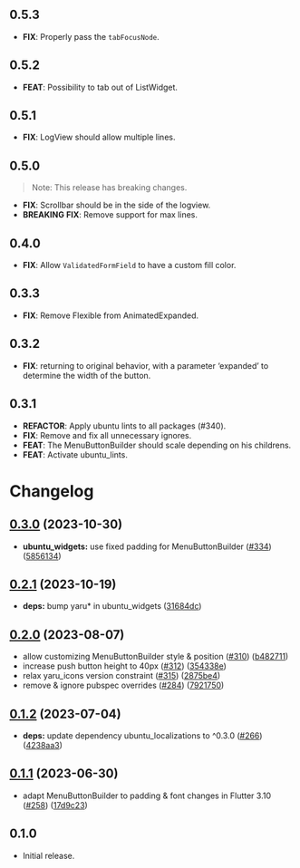 ## 0.5.3

 - **FIX**: Properly pass the `tabFocusNode`.

## 0.5.2

 - **FEAT**: Possibility to tab out of ListWidget.

## 0.5.1

 - **FIX**: LogView should allow multiple lines.

## 0.5.0

> Note: This release has breaking changes.

 - **FIX**: Scrollbar should be in the side of the logview.
 - **BREAKING** **FIX**: Remove support for max lines.

## 0.4.0

 - **FIX**: Allow `ValidatedFormField` to have a custom fill color.

## 0.3.3

 - **FIX**: Remove Flexible from AnimatedExpanded.

## 0.3.2

 - **FIX**: returning to original behavior, with a parameter ‘expanded’ to determine the width of the button.

## 0.3.1

 - **REFACTOR**: Apply ubuntu lints to all packages (#340).
 - **FIX**: Remove and fix all unnecessary ignores.
 - **FEAT**: The MenuButtonBuilder should scale depending on his childrens.
 - **FEAT**: Activate ubuntu_lints.

# Changelog

## [0.3.0](https://github.com/canonical/ubuntu-flutter-plugins/compare/ubuntu_widgets-v0.2.1...ubuntu_widgets-v0.3.0) (2023-10-30)


* **ubuntu_widgets:** use fixed padding for MenuButtonBuilder ([#334](https://github.com/canonical/ubuntu-flutter-plugins/issues/334)) ([5856134](https://github.com/canonical/ubuntu-flutter-plugins/commit/5856134426d43b7590bce107e62a0841e1c6548f))

## [0.2.1](https://github.com/canonical/ubuntu-flutter-plugins/compare/ubuntu_widgets-v0.2.0...ubuntu_widgets-v0.2.1) (2023-10-19)


* **deps:** bump yaru* in ubuntu_widgets ([31684dc](https://github.com/canonical/ubuntu-flutter-plugins/commit/31684dcb3f9e3c8627c800db5c6af98f681bee34))

## [0.2.0](https://github.com/canonical/ubuntu-flutter-plugins/compare/ubuntu_widgets-v0.1.2...ubuntu_widgets-v0.2.0) (2023-08-07)


* allow customizing MenuButtonBuilder style & position ([#310](https://github.com/canonical/ubuntu-flutter-plugins/issues/310)) ([b482711](https://github.com/canonical/ubuntu-flutter-plugins/commit/b48271190a6eb6fca3834bc4ae28ea25c0bab01d))
* increase push button height to 40px ([#312](https://github.com/canonical/ubuntu-flutter-plugins/issues/312)) ([354338e](https://github.com/canonical/ubuntu-flutter-plugins/commit/354338ecd8c49d3c786b04ce859c0f755d69da36))
* relax yaru_icons version constraint ([#315](https://github.com/canonical/ubuntu-flutter-plugins/issues/315)) ([2875be4](https://github.com/canonical/ubuntu-flutter-plugins/commit/2875be4b9ffa63bfed26ca90ebe4ed724316be03))
* remove & ignore pubspec overrides ([#284](https://github.com/canonical/ubuntu-flutter-plugins/issues/284)) ([7921750](https://github.com/canonical/ubuntu-flutter-plugins/commit/79217505c362ec206d987e030ac48a9eb0f4ea6a))

## [0.1.2](https://github.com/canonical/ubuntu-flutter-plugins/compare/ubuntu_widgets-v0.1.1...ubuntu_widgets-v0.1.2) (2023-07-04)


* **deps:** update dependency ubuntu_localizations to ^0.3.0 ([#266](https://github.com/canonical/ubuntu-flutter-plugins/issues/266)) ([4238aa3](https://github.com/canonical/ubuntu-flutter-plugins/commit/4238aa325dd93a5bf897893c8b17862f6d0c6ad1))

## [0.1.1](https://github.com/canonical/ubuntu-flutter-plugins/compare/ubuntu_widgets-v0.1.0...ubuntu_widgets-v0.1.1) (2023-06-30)


* adapt MenuButtonBuilder to padding & font changes in Flutter 3.10 ([#258](https://github.com/canonical/ubuntu-flutter-plugins/issues/258)) ([17d9c23](https://github.com/canonical/ubuntu-flutter-plugins/commit/17d9c23500a3246e2cda246ef25b048ca45a0f45))

## 0.1.0

* Initial release.
